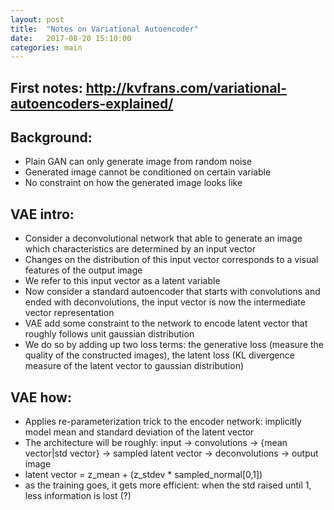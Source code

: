 ```yaml
---
layout: post
title:  "Notes on Variational Autoencoder"
date:   2017-08-20 15:10:00
categories: main
---
```


## First notes: http://kvfrans.com/variational-autoencoders-explained/
## Background:
* Plain GAN can only generate image from random noise
* Generated image cannot be conditioned on certain variable
* No constraint on how the generated image looks like

## VAE intro:
* Consider a deconvolutional network that able to generate an image which characteristics are determined by an input vector
* Changes on the distribution of this input vector corresponds to a visual features of the output image
* We refer to this input vector as a latent variable
* Now consider a standard autoencoder that starts with convolutions and ended with deconvolutions, the input vector is now the intermediate vector representation
* VAE add some constraint to the network to encode latent vector that roughly follows unit gaussian distribution
* We do so by adding up two loss terms: the generative loss (measure the quality of the constructed images), the latent loss (KL divergence measure of the latent vector to gaussian distribution)

## VAE how:
* Applies re-parameterization trick to the encoder network: implicitly model mean and standard deviation of the latent vector
* The architecture will be roughly: input -> convolutions -> {mean vector\|std vector} -> sampled latent vector -> deconvolutions -> output image
* latent vector = z_mean + (z_stdev * sampled_normal[0,1])
* as the training goes, it gets more efficient: when the std raised until 1, less information is lost (?)

[jekyll-gh]: https://github.com/mojombo/jekyll
[jekyll]:    http://jekyllrb.com
